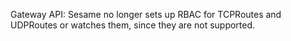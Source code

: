 Gateway API: Sesame no longer sets up RBAC for TCPRoutes and UDPRoutes or watches them, since they are not supported.
